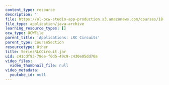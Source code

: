 ```yaml
---
content_type: resource
description: ''
file: https://ol-ocw-studio-app-production.s3.amazonaws.com/courses/18-03sc-differential-equations-fall-2011/c41cdf9378eef0d549c9c430e05dd70a_SeriesRLCCircuit.jar
file_type: application/java-archive
learning_resource_types: []
ocw_type: OCWFile
parent_title: 'Applications: LRC Circuits'
parent_type: CourseSection
resourcetype: Other
title: SeriesRLCCircuit.jar
uid: c41cdf93-78ee-f0d5-49c9-c430e05dd70a
video_files:
  video_thumbnail_file: null
video_metadata:
  youtube_id: null
---
```

